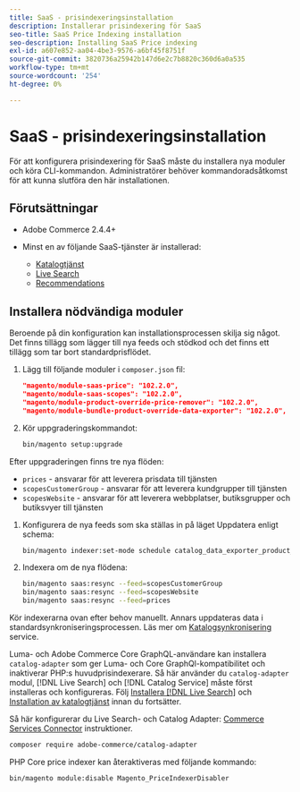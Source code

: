 ```yaml
---
title: SaaS - prisindexeringsinstallation
description: Installerar prisindexering för SaaS
seo-title: SaaS Price Indexing installation
seo-description: Installing SaaS Price indexing
exl-id: a607e852-aa04-4be3-9576-a6bf45f8751f
source-git-commit: 3820736a25942b147d6e2c7b8820c360d6a0a535
workflow-type: tm+mt
source-wordcount: '254'
ht-degree: 0%

---
```


# SaaS - prisindexeringsinstallation

För att konfigurera prisindexering för SaaS måste du installera nya moduler och köra CLI-kommandon. Administratörer behöver kommandoradsåtkomst för att kunna slutföra den här installationen.

## Förutsättningar

* Adobe Commerce 2.4.4+
* Minst en av följande SaaS-tjänster är installerad:

   * [Katalogtjänst](../catalog-service/overview.md)
   * [Live Search](../live-search/guide-overview.md)
   * [Recommendations](../product-recommendations/guide-overview.md)

## Installera nödvändiga moduler

Beroende på din konfiguration kan installationsprocessen skilja sig något.
Det finns tillägg som lägger till nya feeds och stödkod och det finns ett tillägg som tar bort standardprisflödet.

1. Lägg till följande moduler i `composer.json` fil:

   ```json
   "magento/module-saas-price": "102.2.0",
   "magento/module-saas-scopes": "102.2.0",
   "magento/module-product-override-price-remover": "102.2.0",
   "magento/module-bundle-product-override-data-exporter": "102.2.0",
   ```

1. Kör uppgraderingskommandot:

   ```bash
   bin/magento setup:upgrade
   ```

Efter uppgraderingen finns tre nya flöden:

* `prices` - ansvarar för att leverera prisdata till tjänsten
* `scopesCustomerGroup` - ansvarar för att leverera kundgrupper till tjänsten
* `scopesWebsite` - ansvarar för att leverera webbplatser, butiksgrupper och butiksvyer till tjänsten


1. Konfigurera de nya feeds som ska ställas in på läget Uppdatera enligt schema:

   ```bash
   bin/magento indexer:set-mode schedule catalog_data_exporter_product_prices scopes_customergroup_data_exporter scopes_website_data_exporter
   ```

1. Indexera om de nya flödena:

   ```bash
   bin/magento saas:resync --feed=scopesCustomerGroup
   bin/magento saas:resync --feed=scopesWebsite
   bin/magento saas:resync --feed=prices
   ```

Kör indexerarna ovan efter behov manuellt. Annars uppdateras data i standardsynkroniseringsprocessen. Läs mer om [Katalogsynkronisering](../landing/catalog-sync.md) service.

Luma- och Adobe Commerce Core GraphQL-användare kan installera `catalog-adapter` som ger Luma- och Core GraphQl-kompatibilitet och inaktiverar PHP:s huvudprisindexerare.
Så här använder du `catalog-adapter` modul, [!DNL Live Search] och [!DNL Catalog Service] måste först installeras och konfigureras. Följ [Installera [!DNL Live Search]](../live-search/install.md) och [Installation av katalogtjänst](../catalog-service/installation.md) innan du fortsätter.

Så här konfigurerar du Live Search- och Catalog Adapter: [Commerce Services Connector](https://experienceleague.adobe.com/docs/commerce-merchant-services/user-guides/integration-services/saas.html?lang=en) instruktioner.

```bash
composer require adobe-commerce/catalog-adapter
```

PHP Core price indexer kan återaktiveras med följande kommando:

```bash
bin/magento module:disable Magento_PriceIndexerDisabler
```
